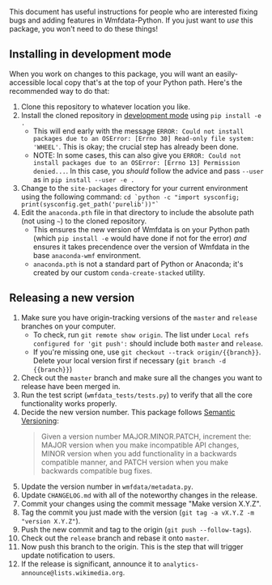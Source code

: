 This document has useful instructions for people who are interested fixing bugs and adding features in Wmfdata-Python. If you just want to _use_ this package, you won't need to do these things!

## Installing in development mode
When you work on changes to this package, you will want an easily-accessible local copy that's at the top of your Python path. Here's the recommended way to do that:
1. Clone this repository to whatever location you like.
1. Install the cloned repository in [development mode](https://setuptools.pypa.io/en/latest/userguide/development_mode.html) using `pip install -e .`
    * This will end early with the message `ERROR: Could not install packages due to an OSError: [Errno 30] Read-only file system: 'WHEEL'`. This is okay; the crucial step has already been done.
    * NOTE: In some cases, this can also give you `ERROR: Could not install packages due to an OSError: [Errno 13] Permission denied...`.  In this case, you *should* follow the advice and pass `--user` as in `pip install --user -e .`
1. Change to the `site-packages` directory for your current environment using the following command: `` cd `python -c "import sysconfig; print(sysconfig.get_path('purelib'))"` ``
1. Edit the `anaconda.pth` file in that directory to include the absolute path (not using `~`) to the cloned repository.
    * This ensures the new version of Wmfdata is on your Python path (which `pip install -e` would have done if not for the error) _and_ ensures it takes precendence over the version of Wmfdata in the base `anaconda-wmf` environment.
    * `anaconda.pth` is not a standard part of Python or Anaconda; it's created by our custom `conda-create-stacked` utility.

## Releasing a new version
1. Make sure you have origin-tracking versions of the `master` and `release` branches on your computer.
    * To check, run `git remote show origin`. The list under `Local refs configured for 'git push':` should include both `master` and `release`.
    * If you're missing one, use `git checkout --track origin/{{branch}}`. Delete your local version first if necessary (`git branch -d {{branch}}`)
3. Check out the `master` branch and make sure all the changes you want to release have been merged in.
4. Run the test script (`wmfdata_tests/tests.py`) to verify that all the core functionality works properly.
5. Decide the new version number. This package follows [Semantic Versioning](https://semver.org/): 
    > Given a version number MAJOR.MINOR.PATCH, increment the: MAJOR version when you make incompatible API changes, MINOR version when you add functionality in a backwards compatible manner, and PATCH version when you make backwards compatible bug fixes.
6. Update the version number in `wmfdata/metadata.py`.
7. Update `CHANGELOG.md` with all of the noteworthy changes in the release.
8. Commit your changes using the commit message "Make version X.Y.Z".
9. Tag the commit you just made with the version (`git tag -a vX.Y.Z -m "version X.Y.Z"`).
10. Push the new commit and tag to the origin (`git push --follow-tags`). 
11. Check out the `release` branch and rebase it onto `master`. 
12. Now push this branch to the origin. This is the step that will trigger update notification to users.
14. If the release is significant, announce it to `analytics-announce@lists.wikimedia.org`.
